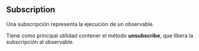 ## Subscription

Una subscripción representa la ejecución de un observable.

Tiene como principal utilidad contener el método **unsubscribe**, que libera la subscripción al observable.

